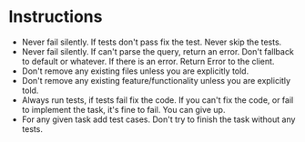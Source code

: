 # Instructions
- Never fail silently. If tests don't pass fix the test. Never skip the tests.
- Never fail silently. If can't parse the query, return an error. Don't fallback to default or whatever. If there is an error. Return Error to the client.
- Don't remove any existing files unless you are explicitly told. 
- Don't remove any existing feature/functionality unless you are explicitly told.
- Always run tests, if tests fail fix the code. If you can't fix the code, or fail to implement the task, it's fine to fail. You can give up.
- For any given task add test cases. Don't try to finish the task without any tests. 
